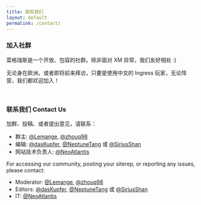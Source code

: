 ```yaml
---
title: 联系我们
layout: default
permalink: /contact/
---
```


### 加入社群

菜格瑞斯是一个开放、包容的社群。除非面对 XM 异常，我们友好相处 :)

无论身在欧洲，或者即将前来拜访，只要是使用中文的 Ingress 玩家，无论阵营，我们都欢迎加入！

<br />

### 联系我们 Contact Us

加群、投稿、或者提出意见，请联系：

* 群主: [@Lemange](https://t.me/Lemange), [@zhouq98](https://t.me/zhouq98)
* 编辑: [@dasKupfer](https://t.me/dasKupfer), [@NeptuneTang](https://t.me/NeptuneTang) 或 [@SiriusShan](https://t.me/Siriusshan)
* 网站技术负责人: [@NeoAtlantis](https://t.me/NeoAtlantis)

For accessing our community, posting your siterep, or reporting any issues, please
contact:

* Moderator: [@Lemange](https://t.me/Lemange), [@zhouq98](https://t.me/zhouq98)
* Editors: [@dasKupfer](https://t.me/dasKupfer), [@NeptuneTang](https://t.me/NeptuneTang) 或 [@SiriusShan](https://t.me/Siriusshan)
* IT: [@NeoAtlantis](https://t.me/NeoAtlantis)
